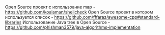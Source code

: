 Open Source проект с использоание map - https://github.com/koalaman/shellcheck
Open Source проект в котором используется список - https://github.com/fffaraz/awesome-cpp#standard-libraries
Использование Java tree в Open Source - https://github.com/phishman3579/java-algorithms-implementation